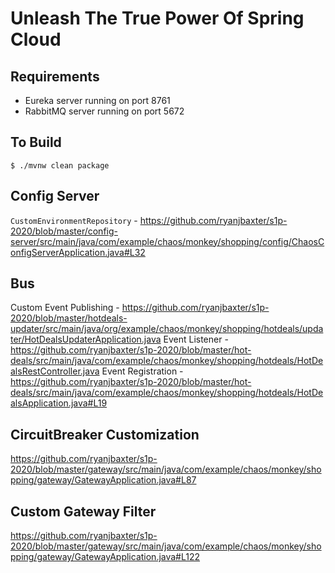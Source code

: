# Unleash The True Power Of Spring Cloud

## Requirements

* Eureka server running on port 8761
* RabbitMQ server running on port 5672

## To Build

`$ ./mvnw clean package`

## Config Server

`CustomEnvironmentRepository` - https://github.com/ryanjbaxter/s1p-2020/blob/master/config-server/src/main/java/com/example/chaos/monkey/shopping/config/ChaosConfigServerApplication.java#L32

## Bus

Custom Event Publishing - https://github.com/ryanjbaxter/s1p-2020/blob/master/hotdeals-updater/src/main/java/org/example/chaos/monkey/shopping/hotdeals/updater/HotDealsUpdaterApplication.java
Event Listener - https://github.com/ryanjbaxter/s1p-2020/blob/master/hot-deals/src/main/java/com/example/chaos/monkey/shopping/hotdeals/HotDealsRestController.java
Event Registration - https://github.com/ryanjbaxter/s1p-2020/blob/master/hot-deals/src/main/java/com/example/chaos/monkey/shopping/hotdeals/HotDealsApplication.java#L19

## CircuitBreaker Customization

https://github.com/ryanjbaxter/s1p-2020/blob/master/gateway/src/main/java/com/example/chaos/monkey/shopping/gateway/GatewayApplication.java#L87

## Custom Gateway Filter

https://github.com/ryanjbaxter/s1p-2020/blob/master/gateway/src/main/java/com/example/chaos/monkey/shopping/gateway/GatewayApplication.java#L122 



